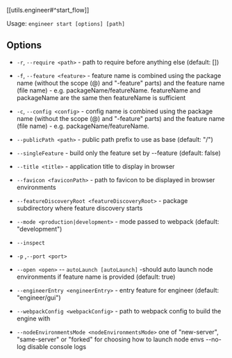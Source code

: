 [[utils.engineer#^start_flow]]

Usage: `engineer start [options] [path]`

## Options

- `-r`, `--require <path>` - path to require before anything else (default: [])
- `-f`, `--feature <feature>` - feature name is combined using the package name (without the scope (@) and "-feature" parts) and the feature name (file name) - e.g. packageName/featureName.
  featureName and packageName are the same then featureName is sufficient

- `-c`, `--config <config>` - config name is combined using the package name (without the scope (@) and "-feature" parts) and the feature name (file name) - e.g. packageName/featureName.
- `--publicPath <path>` - public path prefix to use as base (default: "/")
- `--singleFeature` - build only the feature set by --feature (default: false)
- `--title <title>` - application title to display in browser
- `--favicon <faviconPath>` - path to favicon to be displayed in browser environments
- `--featureDiscoveryRoot <featureDiscoveryRoot>` - package subdirectory where feature discovery starts
- `--mode <production|development>` - mode passed to webpack (default: "development")
- `--inspect`
- `-p` ,`--port <port>`
- `--open <open>`
  -- `autoLaunch [autoLaunch]` -should auto launch node environments if feature name is provided (default: true)
- `--engineerEntry <engineerEntry>` - entry feature for engineer (default: "engineer/gui")
- `--webpackConfig <webpackConfig>` - path to webpack config to build the engine with
- `--nodeEnvironmentsMode <nodeEnvironmentsMode>` one of "new-server", "same-server" or "forked" for choosing how to launch node envs
  --no-log disable console logs
